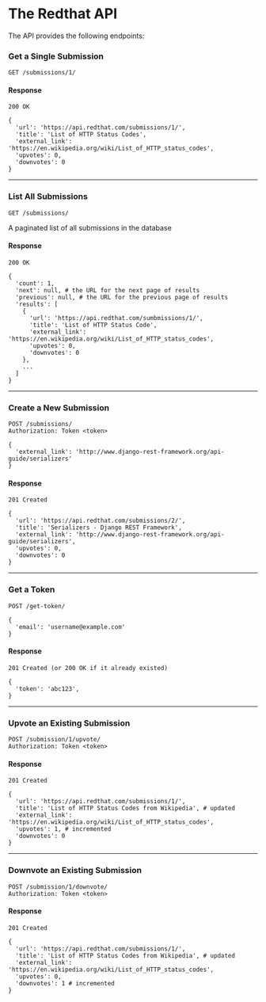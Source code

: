# The Redthat API
The API provides the following endpoints:


### Get a Single Submission
```
GET /submissions/1/
```

#### Response
```
200 OK

{
  'url': 'https://api.redthat.com/submissions/1/',
  'title': 'List of HTTP Status Codes',
  'external_link': 'https://en.wikipedia.org/wiki/List_of_HTTP_status_codes',
  'upvotes': 0,
  'downvotes': 0
}
```
---


### List All Submissions
```
GET /submissions/
```

A paginated list of all submissions in the database

#### Response
```
200 OK

{
  'count': 1,
  'next': null, # the URL for the next page of results
  'previous': null, # the URL for the previous page of results
  'results': [
    {
      'url': 'https://api.redthat.com/sumbmissions/1/',
      'title': 'List of HTTP Status Code',
      'external_link': 'https://en.wikipedia.org/wiki/List_of_HTTP_status_codes',
      'upvotes': 0,
      'downvotes': 0
    },
    ...
  ]
}
```
---


### Create a New Submission
```
POST /submissions/
Authorization: Token <token>

{
  'external_link': 'http://www.django-rest-framework.org/api-guide/serializers'
}
```

#### Response
```
201 Created

{
  'url': 'https://api.redthat.com/submissions/2/',
  'title': 'Serializers - Django REST Framework',
  'external_link': 'http://www.django-rest-framework.org/api-guide/serializers',
  'upvotes': 0,
  'downvotes': 0
}
```
---


### Get a Token
```
POST /get-token/

{
  'email': 'username@example.com'
}
```

#### Response
```
201 Created (or 200 OK if it already existed)

{
  'token': 'abc123',
}
```
---


### Upvote an Existing Submission
```
POST /submission/1/upvote/
Authorization: Token <token>
```

#### Response
```
201 Created

{
  'url': 'https://api.redthat.com/submissions/1/',
  'title': 'List of HTTP Status Codes from Wikipedia', # updated
  'external_link': 'https://en.wikipedia.org/wiki/List_of_HTTP_status_codes',
  'upvotes': 1, # incremented
  'downvotes': 0
}
```
---


### Downvote an Existing Submission
```
POST /submission/1/downvote/
Authorization: Token <token>
```

#### Response
```
201 Created

{
  'url': 'https://api.redthat.com/submissions/1/',
  'title': 'List of HTTP Status Codes from Wikipedia', # updated
  'external_link': 'https://en.wikipedia.org/wiki/List_of_HTTP_status_codes',
  'upvotes': 0,
  'downvotes': 1 # incremented
}
```
